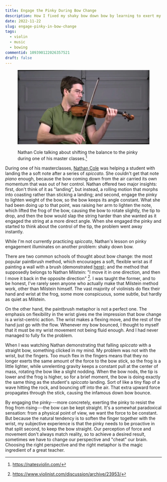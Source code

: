 ```yaml
---
title: Engage the Pinky During Bow Change
description: How I fixed my shaky bow down bow by learning to exert my pinky · A lesson from Nathan Cole's Video · Sensation vs Reality  
date: 2022-11-22
slug: engage-pinky-in-bow-change
tags:
  - violin
  - music
  - bowing
commentid: 109390122026357521
draft: false
---
```


<figure>

![A picture of violinist Nathan Cole playing during his master class, in green T-shirt.](/images/nathan-cole.webp)
<figcaption>

Nathan Cole talking about shifting the balance to the pinky during one of his master classes.[^nathan]
</figcaption>
</figure>

During one of his masterclasses, [Nathan Cole](https://www.natesviolin.com/) was helping a student with landing the a soft note after a series of _spiccato_. She couldn't get that note _piano_ enough, because the bow coming down from the air carried its own momentum that was out of her control. Nathan offered two major insights: first, don't think of it as "landing", but instead, a rolling motion that morphs into coasting rather than sticking a landing; and second, engage the pinky to lighten weight of the bow, so the bow keeps its angle constant. What she had been doing up to that point, was raising her arm to lighten the note, which lifted the frog of the bow, causing the bow to rotate slightly, the tip to drop, and then the bow would slap the string harder than she wanted as it engaged the string at a more direct angle. When she engaged the pinky and started to think about the control of the tip, the problem went away instantly.

While I'm not currently practicing _spiccato_, Nathan's lesson on pinky engagement illuminates on another problem: shaky down bow.

There are two common schools of thought about bow change: the most popular paintbrush method, which encourages a soft, flexible wrist as if painting a wall with a brush (demonstrated [here](https://www.youtube.com/watch?v=UmDEl-Rasj0)); and the method that supposedly belongs to Nathan Milstein: "I move it in one direction, and then I move it back in the opposite direction" [^milstein]. I was taught the former, and to be honest, I've rarely seen anyone who actually make that Milstein method work, other than Milstein himself. The vast majority of violinists do flex their hand and wrist at the frog, some more conspicuous, some subtle, but hardly as quiet as Milstein. 

On the other hand, the paintbrush metaphor is not a perfect one. The emphasis on flexibility in the wrist gives me the impression that bow change is a wrist-centric action. The wrist makes a flexing move, and the rest of the hand just go with the flow. Whenever my bow bounced, I thought to myself that it must be my wrist movement not being fluid enough. And I had never managed to fully fix the problem.

When I was watching Nathan demonstrating that falling _spiccato_ with a straight bow, something clicked in my mind. My problem was not with the wrist, but the fingers. Too much flex in the fingers means that they no longer exerts the same amount of the force to the bow stick, so the frog is a little lighter, while unrelenting gravity keeps a constant pull at the center of mass, rotating the bow like a slight nodding. When the bow nods, the tip is lower and the frog is higher, so for a brief moment, the bow is doing exactly the same thing as the student's _spiccato_ landing. Sort of like a tiny flap of a wave hitting the rock, and bouncing off into the air. That extra upward force propagates through the stick, causing the infamous down bow bounce.

By engaging the pinky---more concretely, exerting the pinky to resist the frog from rising---the bow can be kept straight. It's a somewhat paradoxical sensation: from a physical point of view, we want the force to be constant. But because the natural tendency is to soften the finger together with the wrist, my subjective experience is that the pinky needs to be proactive in that split second, to keep the bow straight. Our perception of force and movement don't always match reality, so to achieve a desired result, sometimes we have to change our perspective and "cheat" our brain. Choosing the right perspective and the right metaphor is the magic ingredient of a great teacher.

[^nathan]: https://natesviolin.com/
[^milstein]: https://www.violinist.com/discussion/archive/23953/
